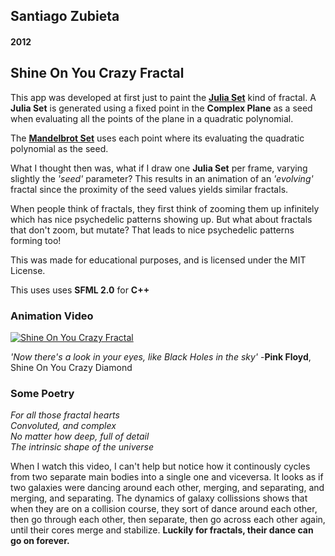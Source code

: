 ## Santiago Zubieta
#### 2012

## Shine On You Crazy Fractal

This app was developed at first just to paint the [**Julia Set**](https://en.wikipedia.org/wiki/Julia_set) kind of fractal. A **Julia Set** is generated using a fixed point in the **Complex Plane** as a seed when evaluating all the points of the plane in a quadratic polynomial.

The **[Mandelbrot Set](https://en.wikipedia.org/wiki/Mandelbrot_set)** uses each point where its evaluating the quadratic polynomial as the seed.

What I thought then was, what if I draw one **Julia Set** per frame, varying slightly the _'seed'_ parameter? This results in an animation of an _'evolving'_ fractal since the proximity of the seed values yields similar fractals.

When people think of fractals, they first think of zooming them up infinitely which has nice psychedelic patterns showing up. But what about fractals that don't zoom, but mutate? That leads to nice psychedelic patterns forming too!

This was made for educational purposes, and is licensed under the MIT License.

This uses uses **SFML 2.0** for **C++**

### Animation Video
[![][01]](https://www.youtube.com/watch?v=-Lhw-qdXUis)

_'Now there's a look in your eyes, like Black Holes in the sky'_ 
-**Pink Floyd**, Shine On You Crazy Diamond

### Some Poetry
_For all those fractal hearts  
Convoluted, and complex  
No matter how deep, full of detail  
The intrinsic shape of the universe_

When I watch this video, I can't help but notice how it continously cycles from two separate main bodies into a single one and viceversa. It looks as if two galaxies were dancing around each other, merging, and separating, and merging, and separating. The dynamics of galaxy collissions shows that when they are on a collision course, they sort of dance around each other, then go through each other, then separate, then go across each other again, until their cores merge and stabilize. **Luckily for fractals, their dance can go on forever.**

[01]: https://i.imgur.com/ZwgGgas.png "Shine On You Crazy Fractal"